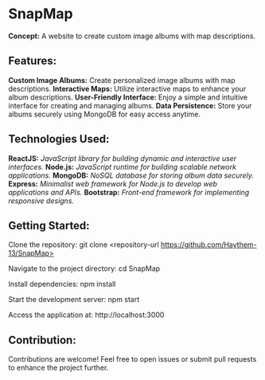 

<h1>SnapMap</h1>

**Concept:** A website to create custom image albums with map descriptions.

<h2>Features:</h2> 

**Custom Image Albums:** Create personalized image albums with map descriptions.
**Interactive Maps:** Utilize interactive maps to enhance your album descriptions.
**User-Friendly Interface:** Enjoy a simple and intuitive interface for creating and managing albums.
**Data Persistence:** Store your albums securely using MongoDB for easy access anytime.
<h2>Technologies Used:</h2> 

**ReactJS:** *JavaScript library for building dynamic and interactive user interfaces.*
**Node.js:** *JavaScript runtime for building scalable network applications.*
**MongoDB:** *NoSQL database for storing album data securely.*
**Express:** *Minimalist web framework for Node.js to develop web applications and APIs.*
**Bootstrap:** *Front-end framework for implementing responsive designs.*

<h2>Getting Started:</h2> 

Clone the repository: git clone <repository-url  https://github.com/Haythem-13/SnapMap>

Navigate to the project directory: cd SnapMap

Install dependencies: npm install

Start the development server: npm start

Access the application at: http://localhost:3000

<h2>Contribution:</h2> 
Contributions are welcome! Feel free to open issues or submit pull requests to enhance the project further.
